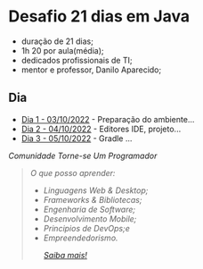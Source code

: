 # Desafio 21 dias em Java
- duração de 21 dias;
- 1h 20 por aula(média);
- dedicados profissionais de TI;
- mentor e professor, Danilo Aparecido;

## Dia
- [Dia 1 - 03/10/2022](./aulas/dia1/README.md) - Preparação do ambiente...
- [Dia 2 - 04/10/2022](./aulas/dia2/README.md) - Editores IDE, projeto...
- [Dia 3 - 05/10/2022](./aulas/dia3/README.md) - Gradle ...


<i> Comunidade Torne-se Um Programador
>O que posso aprender:
>- Linguagens Web & Desktop;
>- Frameworks & Bibliotecas;
>- Engenharia de Software;
>- Desenvolvimento Mobile;
>- Principios de DevOps;e
>- Empreendedorismo.<p>
>[Saiba mais!](http://cursos.torneseumprogramador.com.br/?ref=V71802991F)
